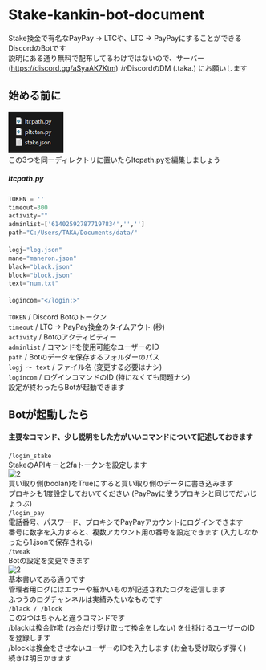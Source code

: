 # Stake-kankin-bot-document
Stake換金で有名なPayPay -> LTCや、LTC -> PayPayにすることができるDiscordのBotです  
説明にある通り無料で配布してるわけではないので、サーバー (https://discord.gg/aSyaAK7Ktm) かDiscordのDM (.taka.) にお願いします  
## 始める前に
![2](img/0.png)  
この3つを同一ディレクトリに置いたらltcpath.pyを編集しましょう  
##### ltcpath.py
```python
TOKEN = ''
timeout=300
activity=""
adminlist=['614025927877197834','','']
path="C:/Users/TAKA/Documents/data/"

logj="log.json"
mane="maneron.json"
black="black.json"
block="block.json"
text="num.txt"

logincom="</login:>"
```
```TOKEN``` / Discord Botのトークン  
```timeout``` / LTC -> PayPay換金のタイムアウト (秒)  
```activity``` / Botのアクティビティー  
```adminlist``` / コマンドを使用可能なユーザーのID  
```path``` / Botのデータを保存するフォルダーのパス  
```logj ～ text``` / ファイル名 (変更する必要はナシ)  
```logincom``` / ログインコマンドのID (特になくても問題ナシ)  
設定が終わったらBotが起動できます  
## Botが起動したら
#### 主要なコマンド、少し説明をした方がいいコマンドについて記述しておきます  
```/login_stake```   
StakeのAPIキーと2faトークンを設定します  
![2](img/1.png)  
買い取り側(boolan)をTrueにすると買い取り側のデータに書き込みます  
プロキシも1度設定しておいてください (PayPayに使うプロキシと同じでだいじょうぶ)  
```/login_pay```  
電話番号、パスワード、プロキシでPayPayアカウントにログインできます  
番号に数字を入力すると、複数アカウント用の番号を設定できます (入力しなかったら1.jsonで保存される)  
```/tweak```  
Botの設定を変更できます  
![2](img/2.png)  
基本書いてある通りです  
管理者用ログにはエラーや細かいものが記述されたログを送信します  
ふつうのログチャンネルは実績みたいなものです  
```/black / /block```  
この2つはちゃんと違うコマンドです  
/blackは換金詐欺 (お金だけ受け取って換金をしない) を仕掛けるユーザーのIDを登録します  
/blockは換金をさせないユーザーのIDを入力します (お金も受け取らず弾く)  
続きは明日かきます
